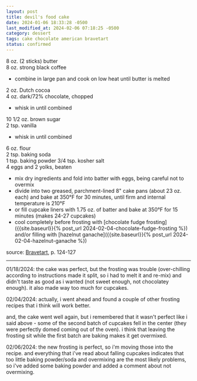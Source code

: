 ```yaml
---
layout: post
title: devil's food cake
date: 2024-01-06 18:33:28 -0500
last_modified_at: 2024-02-06 07:18:25 -0500
category: dessert
tags: cake chocolate american bravetart
status: confirmed
---
```


8 oz. (2 sticks) butter  
8 oz. strong black coffee  
* combine in large pan and cook on low heat until butter is melted

2 oz. Dutch cocoa  
4 oz. dark/72% chocolate, chopped  
* whisk in until combined

10 1/2 oz. brown sugar  
2 tsp. vanilla  
* whisk in until combined

6 oz. flour  
2 tsp. baking soda  
1 tsp. baking powder
3/4 tsp. kosher salt  
4 eggs and 2 yolks, beaten  
* mix dry ingredients and fold into batter with eggs, being careful not to overmix
* divide into two greased, parchment-lined 8" cake pans (about 23 oz. each) and bake at 350°F
  for 30 minutes, until firm and internal temperature is 210°F
* or fill cupcake liners with 1.75 oz. of batter and bake at 350°F for 15 minutes (makes 24-27
  cupcakes)
* cool completely before frosting with 
  [chocolate fudge frosting]({{site.baseurl}}{% post_url 2024-02-04-chocolate-fudge-frosting %})
  and/or filling with
  [hazelnut ganache]({{site.baseurl}}{% post_url 2024-02-04-hazelnut-ganache %})

source: [Bravetart](https://www.amazon.com/BraveTart-American-Desserts-Stella-Parks/dp/0393239861), p. 124-127

---

01/18/2024: the cake was perfect, but the frosting was trouble (over-chilling according to
instructions made it split, so i had to melt it and re-mix) and didn't taste as good as i wanted
(not sweet enough, not chocolatey enough). it also made way too much for cupcakes.

02/04/2024: actually, i went ahead and found a couple of other frosting recipes that i think will
work better.

and, the cake went well again, but i remembered that it wasn't perfect like i said above - some of
the second batch of cupcakes fell in the center (they were perfectly domed coming out of the oven).
i think that leaving the frosting sit while the first batch are baking makes it get overmixed.

02/06/2024: the new frosting is perfect, so i'm moving those into the recipe. and everything
that i've read about falling cupcakes indicates that too little baking powder/soda and overmixing
are the most likely problems, so i've added some baking powder and added a comment about not
overmixing.
